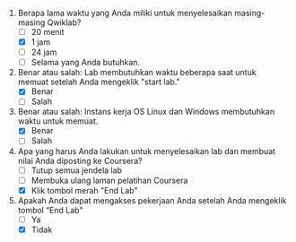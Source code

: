 1. Berapa lama waktu yang Anda miliki untuk menyelesaikan masing-masing Qwiklab?
    - [ ] 20 menit
    - [x] 1 jam
    - [ ] 24 jam
    - [ ] Selama yang Anda butuhkan.

2. Benar atau salah: Lab membutuhkan waktu beberapa saat untuk memuat setelah Anda mengeklik "start lab."
    - [x] Benar
    - [ ] Salah

3. Benar atau salah: Instans kerja OS Linux dan Windows membutuhkan waktu untuk memuat.
    - [x] Benar
    - [ ] Salah

4. Apa yang harus Anda lakukan untuk menyelesaikan lab dan membuat nilai Anda diposting ke Coursera?
    - [ ] Tutup semua jendela lab
    - [ ] Membuka ulang laman pelatihan Coursera
    - [x] Klik tombol merah "End Lab"

5. Apakah Anda dapat mengakses pekerjaan Anda setelah Anda mengeklik tombol “End Lab"
    - [ ] Ya
    - [x] Tidak
